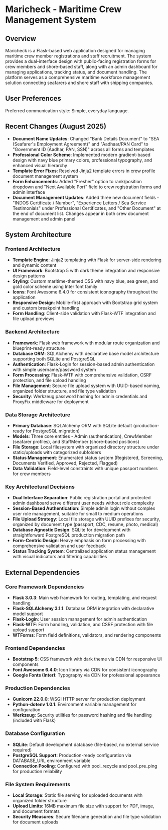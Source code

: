 # Maricheck - Maritime Crew Management System

## Overview

Maricheck is a Flask-based web application designed for managing maritime crew member registrations and staff recruitment. The system provides a dual-interface design with public-facing registration forms for crew members and shore-based staff, along with an admin dashboard for managing applications, tracking status, and document handling. The platform serves as a comprehensive maritime workforce management solution connecting seafarers and shore staff with shipping companies.

## User Preferences

Preferred communication style: Simple, everyday language.

## Recent Changes (August 2025)

- **Document Name Updates**: Changed "Bank Details Document" to "SEA (Seafarer's Employment Agreement)" and "Aadhaar/PAN Card" to "Government ID (Aadhar, PAN, SSN)" across all forms and templates
- **Professional Color Scheme**: Implemented modern gradient-based design with navy blue primary colors, professional typography, and enhanced visual hierarchy
- **Template Error Fixes**: Resolved Jinja2 template errors in crew profile document management system
- **Form Enhancements**: Added "Fresher" option to rank/position dropdown and "Next Available Port" field to crew registration forms and admin interface
- **Document Management Updates**: Added three new document fields - "INDOS Certificate / Number", "Experience Letters / Sea Service Testimonials" under Professional Certificates, and "Other Document" at the end of document list. Changes appear in both crew document management and admin panel

## System Architecture

### Frontend Architecture
- **Template Engine**: Jinja2 templating with Flask for server-side rendering and dynamic content
- **UI Framework**: Bootstrap 5 with dark theme integration and responsive design patterns
- **Styling**: Custom maritime-themed CSS with navy blue, sea green, and gold color scheme using Inter font family
- **Icons**: Font Awesome 6.4.0 for consistent iconography throughout the application
- **Responsive Design**: Mobile-first approach with Bootstrap grid system and custom breakpoint handling
- **Form Handling**: Client-side validation with Flask-WTF integration and file upload previews

### Backend Architecture
- **Framework**: Flask web framework with modular route organization and blueprint-ready structure
- **Database ORM**: SQLAlchemy with declarative base model architecture supporting both SQLite and PostgreSQL
- **Authentication**: Flask-Login for session-based admin authentication with simple username/password system
- **Form Processing**: Flask-WTF with comprehensive validation, CSRF protection, and file upload handling
- **File Management**: Secure file upload system with UUID-based naming, organized folder structure, and file type validation
- **Security**: Werkzeug password hashing for admin credentials and ProxyFix middleware for deployment

### Data Storage Architecture
- **Primary Database**: SQLAlchemy ORM with SQLite default (production-ready for PostgreSQL migration)
- **Models**: Three core entities - Admin (authentication), CrewMember (seafarer profiles), and StaffMember (shore-based positions)
- **File Storage**: Local filesystem with organized directory structure under static/uploads with categorized subfolders
- **Status Management**: Enumerated status system (Registered, Screening, Documents Verified, Approved, Rejected, Flagged)
- **Data Validation**: Field-level constraints with unique passport numbers for crew members

### Key Architectural Decisions
- **Dual Interface Separation**: Public registration portal and protected admin dashboard serve different user needs without role complexity
- **Session-Based Authentication**: Simple admin login without complex user role management, suitable for small to medium operations
- **File Upload Strategy**: Local file storage with UUID prefixes for security, organized by document type (passport, CDC, resume, photo, medical)
- **Database Agnostic Design**: SQLite for development with straightforward PostgreSQL production migration path
- **Form-Centric Design**: Heavy emphasis on form processing with comprehensive validation and user feedback
- **Status Tracking System**: Centralized application status management with visual indicators and filtering capabilities

## External Dependencies

### Core Framework Dependencies
- **Flask 3.0.3**: Main web framework for routing, templating, and request handling
- **Flask-SQLAlchemy 3.1.1**: Database ORM integration with declarative model support
- **Flask-Login**: User session management for admin authentication
- **Flask-WTF**: Form handling, validation, and CSRF protection with file upload support
- **WTForms**: Form field definitions, validators, and rendering components

### Frontend Dependencies
- **Bootstrap 5**: CSS framework with dark theme via CDN for responsive UI components
- **Font Awesome 6.4.0**: Icon library via CDN for consistent iconography
- **Google Fonts (Inter)**: Typography via CDN for professional appearance

### Production Dependencies
- **Gunicorn 22.0.0**: WSGI HTTP server for production deployment
- **Python-dotenv 1.0.1**: Environment variable management for configuration
- **Werkzeug**: Security utilities for password hashing and file handling (included with Flask)

### Database Configuration
- **SQLite**: Default development database (file-based, no external service required)
- **PostgreSQL Support**: Production-ready configuration via DATABASE_URL environment variable
- **Connection Pooling**: Configured with pool_recycle and pool_pre_ping for production reliability

### File System Requirements
- **Local Storage**: Static file serving for uploaded documents with organized folder structure
- **Upload Limits**: 16MB maximum file size with support for PDF, image, and document formats
- **Security Measures**: Secure filename generation and file type validation for document uploads